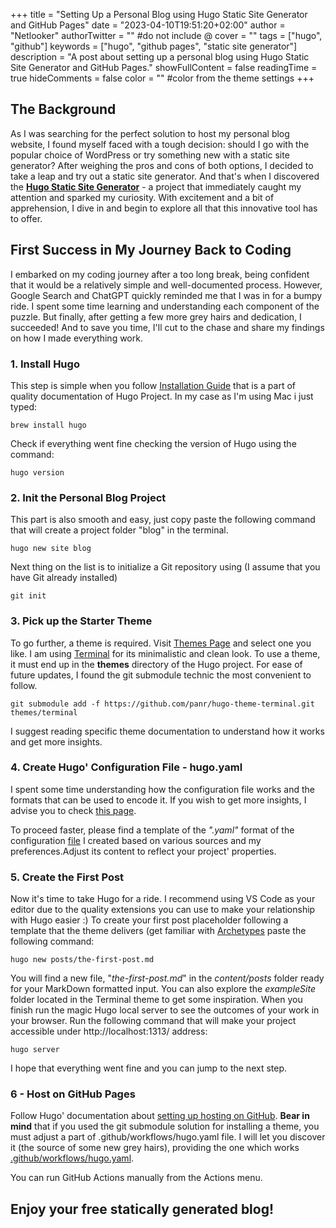 +++
title = "Setting Up a Personal Blog using Hugo Static Site Generator and GitHub Pages"
date = "2023-04-10T19:51:20+02:00"
author = "Netlooker"
authorTwitter = "" #do not include @
cover = ""
tags = ["hugo", "github"]
keywords = ["hugo", "github pages", "static site generator"]
description = "A post about setting up a personal blog using Hugo Static Site Generator and GitHub Pages."
showFullContent = false
readingTime = true
hideComments = false
color = "" #color from the theme settings
+++

## The Background

As I was searching for the perfect solution to host my personal blog website, I found myself faced with a tough decision: should I go with the popular choice of WordPress or try something new with a static site generator?
After weighing the pros and cons of both options, I decided to take a leap and try out a static site generator. And that's when I discovered the [**Hugo Static Site Generator**](https://gohugo.io) - a project that immediately caught my attention and sparked my curiosity. With excitement and a bit of apprehension, I dive in and begin to explore all that this innovative tool has to offer.

## First Success in My Journey Back to Coding

I embarked on my coding journey after a too long break, being confident that it would be a relatively simple and well-documented process. However, Google Search and ChatGPT quickly reminded me that I was in for a bumpy ride. I spent some time learning and understanding each component of the puzzle. But finally, after getting a few more grey hairs and dedication, I succeeded! And to save you time, I'll cut to the chase and share my findings on how I made everything work.

### 1. Install Hugo
This step is simple when you follow [Installation Guide](https://gohugo.io/installation/) that is a part of quality documentation of Hugo Project.
In my case as I'm using Mac i just typed:
```shell-session
brew install hugo
```
Check if everything went fine checking the version of Hugo using the command:
```shell-session
hugo version
```
### 2. Init the Personal Blog Project
This part is also smooth and easy, just copy paste the following command that will create a project folder "blog" in the terminal. 
```shell-session
hugo new site blog
```
Next thing on the list is to initialize a Git repository using (I assume that you have Git already installed)
```shell-session
git init
```
### 3. Pick up the Starter Theme
To go further, a theme is required. Visit [Themes Page](https://themes.gohugo.io/) and select one you like. I am using [Terminal](https://themes.gohugo.io/themes/hugo-theme-terminal/#how-to-start) for its minimalistic and clean look. 
To use a theme, it must end up in the **themes** directory of the Hugo project. For ease of future updates, I found the git submodule technic the most convenient to follow.
```shell-session
git submodule add -f https://github.com/panr/hugo-theme-terminal.git themes/terminal
```
I suggest reading specific theme documentation to understand how it works and get more insights.

### 4. Create Hugo' Configuration File - hugo.yaml
I spent some time understanding how the configuration file works and the formats that can be used to encode it. If you wish to get more insights, I advise you to check [this page](https://gohugo.io/getting-started/configuration/).

To proceed faster, please find a template of the *".yaml"* format of the configuration [file]((https://gist.github.com/netlooker/dad86a321324e8aadd9425386fa3dbf1)) I created based on various sources and my preferences.Adjust its content to reflect your project' properties.

### 5. Create the First Post
Now it's time to take Hugo for a ride. I recommend using VS Code as your editor due to the quality extensions you can use to make your relationship with Hugo easier :)
To create your first post placeholder following a template that the theme delivers (get familiar with [Archetypes]((https://gohugo.io/content-management/archetypes/)) paste the following command:
```shell-session
hugo new posts/the-first-post.md
```
You will find a new file, "*the-first-post.md*" in the *content/posts* folder ready for your MarkDown formatted input.
You can also explore the *exampleSite* folder located in the Terminal theme to get some inspiration.
When you finish run the magic Hugo local server to see the outcomes of your work in your browser.
Run the following command that will make your project accessible under http://localhost:1313/ address:
```shell-session
hugo server
```
I hope that everything went fine and you can jump to the next step.

### 6 - Host on GitHub Pages
Follow Hugo' documentation about [setting up hosting on GitHub](https://gohugo.io/hosting-and-deployment/hosting-on-github/).
**Bear in mind** that if you used the git submodule solution for installing a theme, you must adjust a part of .github/workflows/hugo.yaml file.
I will let you discover it (the source of some new grey hairs), providing the one which works [.github/workflows/hugo.yaml](https://gist.github.com/netlooker/4d19b2cfed33599911bc6debd43629d1).

You can run GitHub Actions manually from the Actions menu.

## Enjoy your free statically generated blog!
